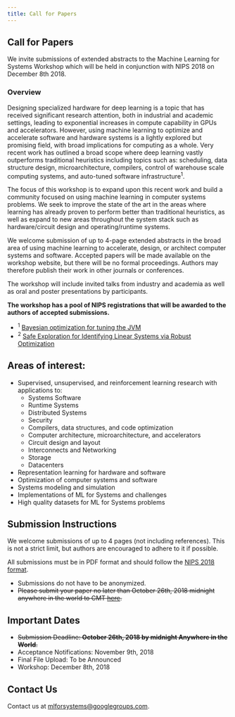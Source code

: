 ```yaml
---
title: Call for Papers
---
```


<div class="inner clearfix">
    <section class="main-content call_for_papers_section">
        <h2>Call for Papers</h2>
        <p>
            We invite submissions of extended abstracts to the Machine Learning for Systems Workshop which will be held in conjunction with NIPS 2018 on December 8th 2018.
        </p>
        <h3>Overview</h3>
        <p>
            Designing specialized hardware for deep learning is a topic that has received significant research attention, both in industrial and academic settings, leading to exponential increases in compute capability in GPUs and accelerators. However, using machine learning to optimize and accelerate software and hardware systems is a lightly explored but promising field, with broad implications for computing as a whole. Very recent work has outlined a broad scope where deep learning vastly outperforms traditional heuristics including topics such as: scheduling, data structure design, microarchitecture, compilers, control of warehouse scale computing systems, and auto-tuned software infrastructure<sup>1</sup>.
        </p>
        <p>
            The focus of this workshop is to expand upon this recent work and build a community focused on using machine learning in computer systems problems. We seek to improve the state of the art in the areas where learning has already proven to perform better than traditional heuristics, as well as expand to new areas throughout the system stack such as hardware/circuit design and operating/runtime systems.
        </p>
        <p>
            We welcome submission of up to 4-page extended abstracts in the broad area of using machine learning to accelerate, design, or architect computer systems and software. Accepted papers will be made available on the workshop website, but there will be no formal proceedings. Authors may therefore publish their work in other journals or conferences.
        </p>
        <p>
            The workshop will include invited talks from industry and academia as well as oral and poster presentations by participants.
        </p>
        <p>
            <b>The workshop has a pool of NIPS registrations that will be awarded to the authors of accepted submissions.</b>
        </p>
        <ul class="footnotes">
        <li><sup>1</sup> <a href="https://www.youtube.com/watch?v=YhNl468S8CI">Bayesian optimization for tuning the JVM</a></li>
        <li><sup>2</sup> <a href="https://arxiv.org/abs/1711.11165">Safe Exploration for Identifying Linear Systems via Robust Optimization</a></li>
        </ul>
    </section>
</div>
<div class="areas_of_interest_section">
    <div class="inner clearfix">
        <section class="main-content">
            <h2>Areas of interest:</h2>
            <ul>
                <li>Supervised, unsupervised, and reinforcement learning research with applications to:
                    <ul>
                        <li>Systems Software</li>
                        <li>Runtime Systems</li>
                        <li>Distributed Systems</li>
                        <li>Security</li>
                        <li>Compilers, data structures, and code optimization</li>
                        <li>Computer architecture, microarchitecture, and accelerators</li>
                        <li>Circuit design and layout</li>
                        <li>Interconnects and Networking</li>
                        <li>Storage</li>
                        <li>Datacenters</li>
                    </ul>
                </li>
                <li>Representation learning for hardware and software</li>
                <li>Optimization of computer systems and software</li>
                <li>Systems modeling and simulation</li>
                <li>Implementations of ML for Systems and challenges</li>
                <li>High quality datasets for ML for Systems problems</li>
            </ul>
        </section>
    </div>
</div>
<div class="submission_section">
    <div class="inner clearfix">
        <section class="main-content">
            <h2>Submission Instructions</h2>
            <p>
                We welcome submissions of up to 4 pages (not including references). This is not a strict limit, but authors are encouraged to adhere to it if possible.
            </p>
            <p>
                All submissions must be in PDF format and should follow the <a href="https://nips.cc/Conferences/2018/PaperInformation/StyleFiles">NIPS 2018 format</a>.
            </p>
            <ul>
                <li>Submissions do not have to be anonymized.</li>
                <li><del>Please submit your paper no later than October 26th, 2018 midnight anywhere in the world to CMT <a href="https://cmt3.research.microsoft.com/NIPSMLforSystems2018">here</a>.</del></li>
            </ul>
            <h2>Important Dates</h2>
            <ul>
                <li><del>Submission Deadline: <b>October 26th, 2018 by midnight Anywhere in the World</b>.</del></li>
                <li>Acceptance Notifications: November 9th, 2018</li>
                <li>Final File Upload: To be Announced</li>
                <li>Workshop: December 8th, 2018</li>
            </ul>
        </section>
    </div>
</div>
<div class="contact-us-section">
    <div class="inner clearfix">
        <section class="main-content">
            <h2>Contact Us</h2>
            <p>
                Contact us at <a href="mailto:mlforsystems@googlegroups.com">mlforsystems@googlegroups.com</a>.
            </p>
        </section>
    </div>
</div>

